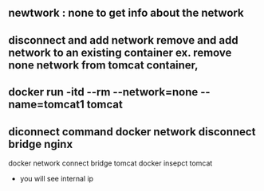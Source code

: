 newtwork : none 
to get info about the network 
---------
disconnect and add network 
remove and add network to an existing container 
ex. remove none network from tomcat container, 
----------------------------
docker run -itd --rm --network=none --name=tomcat1 tomcat
-----------
diconnect command
docker network disconnect bridge nginx
----------------
docker network connect bridge tomcat
docker insepct tomcat 
* you will see internal ip 
